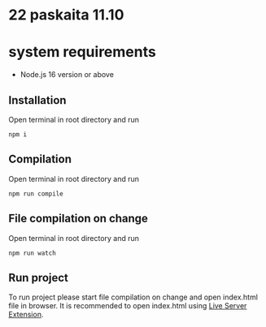 # 22 paskaita 11.10

# system requirements
  * Node.js 16 version or above

## Installation
  Open terminal in root directory and run
  ```
  npm i
  ```

## Compilation
  Open terminal in root directory and run
  ```
  npm run compile
  ```

## File compilation on change
  Open terminal in root directory and run
  ```
  npm run watch
  ```

## Run project
  To run project please start file compilation on change and open index.html file in browser. It is recommended to open index.html using  [Live Server Extension](https://marketplace.visualstudio.com/items?itemName=ritwickdey.LiveServer).
